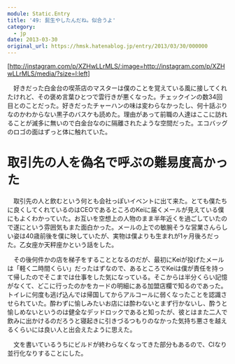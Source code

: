 ```yaml
---
module: Static.Entry
title: '49: 髭生やしたんだね。似合うよ'
category:
  - jp
date: 2013-03-30
original_url: https://hmsk.hatenablog.jp/entry/2013/03/30/000000
---
```


[http://instagram.com/p/XZHwLLrMLS/:image=http://instagram.com/p/XZHwLLrMLS/media/?size=l:left]

　好きだった白金台の喫茶店のマスターは僕のことを覚えている風に接してくれたけれど、その褒め言葉ひとつで雲行きが悪くなった。チェックインの数34回目とのことだった。好きだったチャーハンの味は変わらなかったし、何十話ぶりなのかわからない黒子のバスケも読めた。理由があって前職の人達はここに訪れることが滅多に無いので白金台なのに隔離されたような空間だった。エコバッグのロゴの面はずっと体に触れていた。

# 取引先の人を偽名で呼ぶの難易度高かった

　取引先の人と飲むという何とも会社っぽいイベントに出て来た。とても僕たちに良くしてくれているのはCEOであるところのKeiに届くメールが見えている僕にもよくわかっていた。お互いを空想上の人物のまま半年近くを過ごしていたので遂にという雰囲気もまた面白かった。メールの上での敏腕そうな営業さんらしい姿は40歳前後を僕に映していたが、実物は僕よりも生まれが1ヶ月後ろだった。乙女座か天秤座かという話をした。

　その後何件かの店を梯子をすることとなるのだが、最初にKeiが投げたメールは「軽く二時間くらい」だったはずなので、あるところでKeiは僕が責任を持って帰したのでそこまでは仕事をした気になっている。そこからは半分くらい記憶がなくて、どこに行ったのかをカードの明細にある加盟店欄で知るのであった。トイレに何度も逃げ込んでは帰国してからアルコールに弱くなったことを認識させられていた。酔わずに愉しみたいお店には酔わないとまず行かないし、酔うと愉しめないというのは健全なデッドロックであると知ったが、彼とはまた二人で飲みに出かけるのだろうと寝起きに引きづるつもりのなかった気持ち悪さを越えるくらいには良い人と出会えたように思えた。

　文を書いているうちにビルドが終わらなくなってきた部分もあるので、CIなり並行化なりすることにした。
